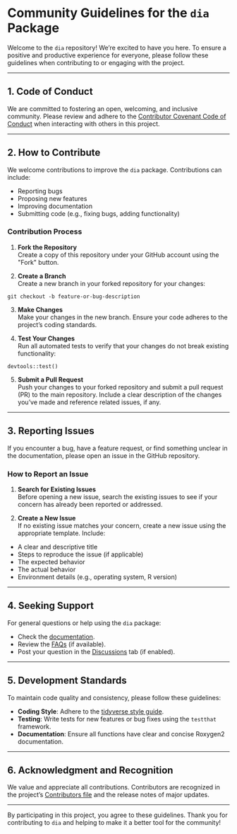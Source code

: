 # Community Guidelines for the `dia` Package

Welcome to the `dia` repository! We’re excited to have you here. To ensure a positive and productive experience for everyone, please follow these guidelines when contributing to or engaging with the project.


---

## 1. **Code of Conduct**
We are committed to fostering an open, welcoming, and inclusive community. Please review and adhere to the [Contributor Covenant Code of Conduct](https://www.contributor-covenant.org/version/2/0/code_of_conduct/) when interacting with others in this project.

---

## 2. **How to Contribute**
We welcome contributions to improve the `dia` package. Contributions can include:
- Reporting bugs
- Proposing new features
- Improving documentation
- Submitting code (e.g., fixing bugs, adding functionality)

### Contribution Process
1. **Fork the Repository**  
   Create a copy of this repository under your GitHub account using the "Fork" button.

2. **Create a Branch**  
   Create a new branch in your forked repository for your changes:

```git checkout -b feature-or-bug-description```

3. **Make Changes**  
Make your changes in the new branch. Ensure your code adheres to the project’s coding standards.

4. **Test Your Changes**  
Run all automated tests to verify that your changes do not break existing functionality:

```devtools::test()```

5. **Submit a Pull Request**  
Push your changes to your forked repository and submit a pull request (PR) to the main repository. Include a clear description of the changes you’ve made and reference related issues, if any.

---

## 3. **Reporting Issues**
If you encounter a bug, have a feature request, or find something unclear in the documentation, please open an issue in the GitHub repository.

### How to Report an Issue
1. **Search for Existing Issues**  
Before opening a new issue, search the existing issues to see if your concern has already been reported or addressed.

2. **Create a New Issue**  
If no existing issue matches your concern, create a new issue using the appropriate template. Include:
- A clear and descriptive title
- Steps to reproduce the issue (if applicable)
- The expected behavior
- The actual behavior
- Environment details (e.g., operating system, R version)

---

## 4. **Seeking Support**
For general questions or help using the `dia` package:
- Check the [documentation](https://danstich.github.io/dia).
- Review the [FAQs](https://github.com/danStich/dia/wiki/FAQs) (if available).
- Post your question in the [Discussions](https://github.com/danStich/dia/discussions) tab (if enabled).  

---

## 5. **Development Standards**
To maintain code quality and consistency, please follow these guidelines:
- **Coding Style**: Adhere to the [tidyverse style guide](https://style.tidyverse.org/).
- **Testing**: Write tests for new features or bug fixes using the `testthat` framework.
- **Documentation**: Ensure all functions have clear and concise Roxygen2 documentation.

---

## 6. **Acknowledgment and Recognition**
We value and appreciate all contributions. Contributors are recognized in the project’s [Contributors file](https://github.com/danStich/dia/graphs/contributors) and the release notes of major updates.

---

By participating in this project, you agree to these guidelines. Thank you for contributing to `dia` and helping to make it a better tool for the community!
